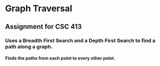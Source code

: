 # Graph Traversal
## Assignment for CSC 413
### Uses a Breadth First Search and a Depth First Search to find a path along a graph.
#### Finds the paths from each point to every other point.
